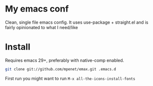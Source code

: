 # My emacs conf

Clean, single file emacs config. It uses use-package + straight.el and is fairly
opinionated to what I need/like

# Install

Requires emacs 29+, preferably with native-comp enabled.

```bash
git clone git://github.com/mpenet/emax.git .emacs.d
```

First run you might want to run `M-x all-the-icons-install-fonts`
